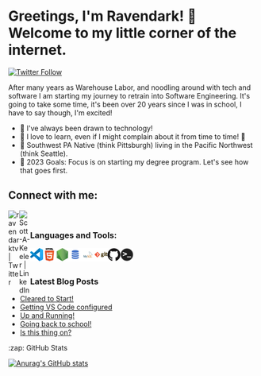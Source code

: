 # Greetings, I'm Ravendark! 👋 Welcome to my little corner of the internet.

[![Twitter Follow](https://img.shields.io/twitter/follow/ravendark?color=1DA1F2&logo=twitter&style=for-the-badge)](https://twitter.com/intent/follow?original_referer=https%3A%2F%2Fgithub.com%2Fravendarktv&screen_name=ravendarktv)

After many years as Warehouse Labor, and noodling around with tech and software
I am starting my journey to retrain into Software Engineering.
It's going to take some time, it's been over 20 years since I was in school,
I have to say though, I'm excited!

- 🔭 I've always been drawn to technology!
- 🌱 I love to learn, even if I might complain about it from time to time! 🤣
- 👯 Southwest PA Native (think Pittsburgh) living in the Pacific Northwest (think Seattle).
- 🥅 2023 Goals: Focus is on starting my degree program. Let's see how that goes first.

## Connect with me:

[<img align="left" alt="ravendarktv | Twitter" width="22px" src="https://cdn.jsdelivr.net/npm/simple-icons@v3/icons/twitter.svg" />][twitter]
[<img align="left" alt="Scott-A-Keeler | LinkedIn" width="22px" src="https://cdn.jsdelivr.net/npm/simple-icons@v3/icons/linkedin.svg" />][linkedin]

<br />

### Languages and Tools:

<img align="left" alt="Visual Studio Code" width="26px" src="https://raw.githubusercontent.com/github/explore/80688e429a7d4ef2fca1e82350fe8e3517d3494d/topics/visual-studio-code/visual-studio-code.png" />
<img align="left" alt="HTML5" width="26px" src="https://raw.githubusercontent.com/github/explore/80688e429a7d4ef2fca1e82350fe8e3517d3494d/topics/html/html.png" />
<img align="left" alt="Node.js" width="26px" src="https://raw.githubusercontent.com/github/explore/80688e429a7d4ef2fca1e82350fe8e3517d3494d/topics/nodejs/nodejs.png" />
<img align="left" alt="SQL" width="26px" src="https://raw.githubusercontent.com/github/explore/80688e429a7d4ef2fca1e82350fe8e3517d3494d/topics/sql/sql.png" />
<img align="left" alt="MySQL" width="26px" src="https://raw.githubusercontent.com/github/explore/80688e429a7d4ef2fca1e82350fe8e3517d3494d/topics/mysql/mysql.png" />
<img align="left" alt="Git" width="26px" src="https://raw.githubusercontent.com/github/explore/80688e429a7d4ef2fca1e82350fe8e3517d3494d/topics/git/git.png" />
<img align="left" alt="GitHub" width="26px" src="https://raw.githubusercontent.com/github/explore/78df643247d429f6cc873026c0622819ad797942/topics/github/github.png" />
<img align="left" alt="Terminal" width="26px" src="https://raw.githubusercontent.com/github/explore/80688e429a7d4ef2fca1e82350fe8e3517d3494d/topics/terminal/terminal.png" />

<br/>
<br/>

### Latest Blog Posts
<!-- BLOG-POST-LIST:START -->
- [Cleared to Start!](http://ravendark.github.io/Cleared-to-Start/)
- [Getting VS Code configured](http://ravendark.github.io/Getting-VS-Code-configured/)
- [Up and Running!](http://ravendark.github.io/up-and-running/)
- [Going back to school!](http://ravendark.github.io/back-to-school/)
- [Is this thing on?](http://ravendark.github.io/Migrating-to-Jekyll/)
<!-- BLOG-POST-LIST:END -->

  <summary>:zap: GitHub Stats</summary>

[![Anurag's GitHub stats](https://github-readme-stats.vercel.app/api?username=ravendark)](https://github.com/anuraghazra/github-readme-stats)

[twitter]: https://twitter.com/ravendarktv
[linkedin]: https://www.linkedin.com/in/scott-a-keeler/
